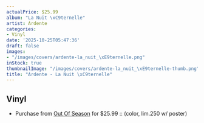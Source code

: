 ```yaml
---
actualPrice: $25.99
album: "La Nuit \xC9ternelle"
artist: Ardente
categories:
- Vinyl
date: '2025-10-25T05:47:36'
draft: false
images:
- "/images/covers/ardente-la_nuit_\xE9ternelle.png"
inStock: true
thumbnailImage: "/images/covers/ardente-la_nuit_\xE9ternelle-thumb.png"
title: "Ardente - La Nuit \xC9ternelle"
---
```


## Vinyl
* Purchase from [Out Of Season](https://www.outofseasonlabel.com/products/ardente-la-nuit-eternelle-vinyl-lp-color-lim-300) for $25.99 :: (color, lim.250 w/ poster)
